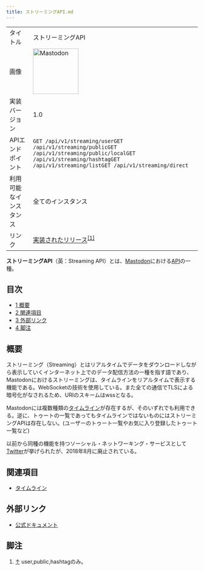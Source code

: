 ```yaml
---
title: ストリーミングAPI.md
---
```

<div>

|                        |                                                                                                                                                                                                                                                                                                        |
|------------------------|--------------------------------------------------------------------------------------------------------------------------------------------------------------------------------------------------------------------------------------------------------------------------------------------------------|
| タイトル               | ストリーミングAPI                                                                                                                                                                                                                                                                                      |
| 画像                   | [<img src="/images/thumb/0/00/Mastodon_logo.png/120px-Mastodon_logo.png" srcset="/images/thumb/0/00/Mastodon_logo.png/180px-Mastodon_logo.png 1.5x, /images/0/00/Mastodon_logo.png 2x" width="120" height="120" alt="Mastodon" />](/%E3%83%95%E3%82%A1%E3%82%A4%E3%83%AB:Mastodon_logo.png "Mastodon") |
| 実装バージョン         | 1.0                                                                                                                                                                                                                                                                                                    |
| APIエンドポイント      | `GET /api/v1/streaming/userGET /api/v1/streaming/publicGET /api/v1/streaming/public/localGET /api/v1/streaming/hashtagGET /api/v1/streaming/listGET /api/v1/streaming/direct`                                                                                                                          |
| 利用可能なインスタンス | 全てのインスタンス                                                                                                                                                                                                                                                                                     |
| リンク                 | <a href="https://github.com/tootsuite/mastodon/releases/tag/v1.0" rel="nofollow">実装されたリリース</a><sup>[\[1\]](#cite_note-1)</sup>                                                                                                                                                                |

  
**ストリーミングAPI**（英：Streaming API）とは、[Mastodon](/Mastodon "Mastodon")における[API](/API "API (存在しないページ)")の一種。

<div>

<div lang="ja" dir="ltr">

## 目次

</div>

-   [1 概要](#.E6.A6.82.E8.A6.81)
-   [2 関連項目](#.E9.96.A2.E9.80.A3.E9.A0.85.E7.9B.AE)
-   [3 外部リンク](#.E5.A4.96.E9.83.A8.E3.83.AA.E3.83.B3.E3.82.AF)
-   [4 脚注](#.E8.84.9A.E6.B3.A8)

</div>

## 概要

ストリーミング（Streaming）とはリアルタイムでデータをダウンロードしながら表示していくインターネット上でのデータ配信方法の一種を指す語であり、Mastodonにおけるストリーミングは、タイムラインをリアルタイムで表示する機能である。WebSocketの技術を使用している。また全ての通信でTLSによる暗号化がなされるため、URIのスキームはwssとなる。

Mastodonには複数種類の[タイムライン](/%E3%82%BF%E3%82%A4%E3%83%A0%E3%83%A9%E3%82%A4%E3%83%B3 "タイムライン")が存在するが、そのいずれでも利用できる。逆に、トゥートの一覧であってもタイムラインではないものにはストリーミングAPIは存在しない。(ユーザーのトゥート一覧やお気に入り登録したトゥート一覧など)

以前から同種の機能を持つソーシャル・ネットワーキング・サービスとして[Twitter](/Twitter "Twitter")が挙げられたが、2018年8月に廃止されている。

## 関連項目

-   [タイムライン](/%E3%82%BF%E3%82%A4%E3%83%A0%E3%83%A9%E3%82%A4%E3%83%B3 "タイムライン")

## 外部リンク

-   <a href="https://github.com/tootsuite/documentation/blob/master/Using-the-API/Streaming-API.md" rel="nofollow">公式ドキュメント</a>

## 脚注

<div>

1.  [↑](#cite_ref-1) user,public,hashtagのみ。

</div>

</div>
